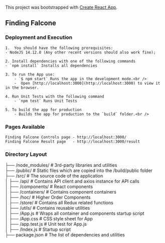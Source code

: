 This project was bootstrapped with [Create React App](https://github.com/facebook/create-react-app).

## Finding Falcone

### Deployment and Execution 
    1.  You should have the following prerequisites:
    - NodeJS 14.12.0 (Any other recent versions should also work fine);

    2. Install dependencies with one of the following commands
    - `npm install` Installs all dependencies

    3. To run the App use:
        - `$ npm start` Runs the app in the development mode.<br />
        -  Open [http://localhost:3000](http://localhost:3000) to view it in the browser.    

    4. Run Unit Tests with the following command 
        - `npm test` Runs Unit Tests

    5. To build the app for production 
        - Builds the app for production to the `build` folder.<br />


### Pages Available 
    Finding Falcone Controls page - http://localhost:3000/
    Finding Falcone Result page   - http://localhost:3000/result


### Directory Layout 


├── /node_modules/              # 3rd-party libraries and utilities                                                                             
├── /public/                    # Static files which are copied into the /build/public folder                                                   
├── /src/                       # The source code of the application                                                                            
│   ├── /api/                   # Contains API client and axios instance for API calls                                                          
│   ├── /components/            # React components                                                                                              
│   ├── /containers/            # Contains component containers                                                                                 
│   ├── /hoc/                   # Higher Order Components                                                                                       
│   ├── /store/                 # Contains all Redux related functions                                                                          
│   ├── /utils/                 # Contains reusable utilities                                                                                   
│   ├── /App.js                 # Wraps all container and components startup script                                                             
│   ├── /App.css                # CSS style sheet for App                                                                                       
│   ├── /app.test.js            # Unit test for App.js                                                                                          
│   ├── /Index.js               # Startup script                                                                                                
├── package.json                # The list of dependencies and utilities